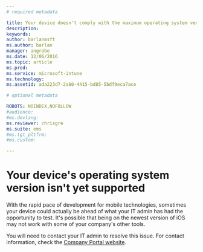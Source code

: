 ```yaml
---
# required metadata

title: Your device doesn't comply with the maximum operating system version | Microsoft Intune
description:
keywords:
author: barlanmsftms.author: barlan
manager: angrobe
ms.date: 12/06/2016
ms.topic: article
ms.prod:
ms.service: microsoft-intune
ms.technology:
ms.assetid: ada223d7-2a80-4415-bd85-5bdf9eca7ace

# optional metadata

ROBOTS: NOINDEX,NOFOLLOW
#audience:
#ms.devlang:
ms.reviewer: chrisgre
ms.suite: ems
#ms.tgt_pltfrm:
#ms.custom:

---
```



# Your device's operating system version isn't yet supported

With the rapid pace of development for mobile technologies, sometimes your device could actually be ahead of what your IT admin has had the opportunity to test. It's possible that being on the newest version of iOS may not work with some of your company's other tools.

You will need to contact your IT admin to resolve this issue. For contact information, check the [Company Portal website](http://portal.manage.microsoft.com).
